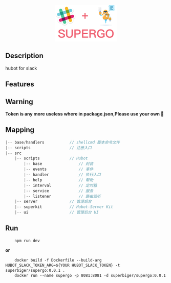 <p align="center">
<img src="./logo.png"/>
</p>

## Description
hubot for slack

## Features

## Warning
**Token is any more useless where in package.json,Please use your own 🤪**

## Mapping
```js
|-- base/handlers           // shellcmd 脚本命令文件
|-- scripts                 // 注册入口
|-- src       
    |-- scripts             // Hubot
        |-- base                // 封装
        |-- events              // 事件
        |-- handler             // 执行入口
        |-- help                // 帮助
        |-- interval            // 定时器
        |-- service             // 服务
        |-- listener            // 路由监听
    |-- server              // 管理后台
    |-- superkit            // Hubot-Server Kit
    |-- ui                  // 管理后台 UI
```

## Run
```shell
    npm run dev
```
**or**
```
    docker build -f Dockerfile --build-arg HUBOT_SLACK_TOKEN_ARG=${YOUR HUBOT_SLACK_TOKEN} -t superbiger/supergo:0.0.1 .
    docker run --name supergo -p 8081:8081 -d superbiger/supergo:0.0.1
```
